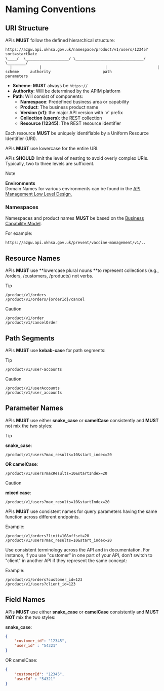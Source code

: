 # Naming Conventions

## URI Structure

APIs **MUST** follow the defined hierarchical structure:

```text
https://azgw.api.ukhsa.gov.uk/namespace/product/v1/users/12345?sort=startDate
\____/  \___________________/ \______________________________/ \________/
  |            |                            |                      |
scheme     authority                       path                parameters
```

- **Scheme**: **MUST** always be `https://`
- **Authority**: Will be determined by the APIM platform
- **Path**: Will consist of components:
  - **Namespace**: Predefined business area or capability
  - **Product**: The business product name
  - **Version (v1)**: the major API version with 'v' prefix
  - **Collection (users)**: the REST collection
  - **Resource (12345)**: The REST resource identifier

Each resource **MUST** be uniquely identifiable by a Uniform Resource Identifier (URI).

APIs **MUST** use lowercase for the entire URI.

APIs **SHOULD** limit the level of nesting to avoid overly complex URIs. Typically, two to three levels are sufficient.

> [!NOTE]
> **Environments**  
> Domain Names for various environments can be found in the [API Management Low Level Design.](https://confluence.collab.test-and-trace.nhs.uk/display/BRP/API+Management+Low+level+Design+-+MVP)

### Namespaces

Namespaces and product names **MUST** be based on the [Business Capability Model](https://confluence.collab.test-and-trace.nhs.uk/display/AT/Business+Capability+Model).

For example:

```text
https://azgw.api.ukhsa.gov.uk/prevent/vaccine-management/v1/..
```

## Resource Names

APIs **MUST** use **lowercase plural nouns **to represent collections (e.g., /orders, /customers, /products) not verbs.

> [!TIP]
> 
> ```text
> /product/v1/orders
> /product/v1/orders/{orderId}/cancel
> ```

> [!CAUTION]
>
> ```text
> /product/v1/order
> /product/v1/cancelOrder
> ```

## Path Segments

APIs **MUST** use **kebab-cas**e for path segments:

> [!TIP]
>
> ```text
> /product/v1/user-accounts
> ```

> [!CAUTION]
>
> ```text
> /product/v1/userAccounts
> /product/v1/user_accounts
> ```

## Parameter Names

APIs **MUST** use either **snake_case** or **camelCase** consistently and **MUST** not mix the two styles:

> [!TIP]
> **snake_case**:
> 
> ```text
> /product/v1/users?max_results=10&start_index=20
> ```
>
> **OR camelCase**:
>
> ```text
> /product/v1/users?maxResults=10&startIndex=20
> ```

> [!CAUTION]
> **mixed case**:
>
> ```text
> /product/v1/users?max_results=10&startIndex=20
> ```

APIs **MUST** use consistent names for query parameters having the same function across different endpoints.

Example:

```text
/product/v1/orders?limit=10&offset=20
/product/v1/users?max_results=10&start_index=20
```

Use consistent terminology across the API and in documentation. For instance, if you use "customer" in one part of your API, don’t switch to "client" in another API if they represent the same concept:

Example:

```text
/product/v1/orders?customer_id=123
/product/v1/users?client_id=123
```

## Field Names

APIs **MUST** use either **snake_case** or **camelCase** consistently and **MUST NOT** mix the two styles:

**snake_case**:

```json
{
    "customer_id": "12345",
    "user_id" : "54321"
}
```

OR camelCase:

```json
{
    "customerId": "12345",
    "userId" : "54321"
}
```
